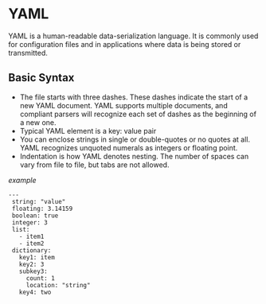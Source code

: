 # YAML

YAML is a human-readable data-serialization language. It is commonly used for configuration files and in applications where data is being stored or transmitted.

## Basic Syntax

* The file starts with three dashes. These dashes indicate the start of a new YAML document. YAML supports multiple documents, and compliant parsers will recognize each set of dashes as the beginning of a new one.
* Typical YAML element is a key: value pair
* You can enclose strings in single or double-quotes or no quotes at all. YAML recognizes unquoted numerals as integers or floating point.
* Indentation is how YAML denotes nesting. The number of spaces can vary from file to file, but tabs are not allowed.

*example*
```
---
 string: "value"
 floating: 3.14159
 boolean: true
 integer: 3
 list:
   - item1
   - item2
 dictionary:
   key1: item
   key2: 3
   subkey3:
     count: 1
     location: "string"
   key4: two
```
